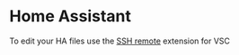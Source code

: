 # Home Assistant

To edit your HA files use the [SSH remote](https://www.homeautomationguy.io/blog/home-assistant-tips/using-visual-studio-to-edit-your-home-assistant-configuration-yaml-file-over-ssh) extension for VSC
